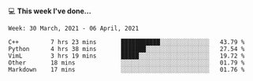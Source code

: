 💻 **This week I've done...**

<!--START_SECTION:waka-->
```text
Week: 30 March, 2021 - 06 April, 2021

C++         7 hrs 23 mins       ███████████░░░░░░░░░░░░░░   43.79 % 
Python      4 hrs 38 mins       ███████░░░░░░░░░░░░░░░░░░   27.54 % 
VimL        3 hrs 19 mins       █████░░░░░░░░░░░░░░░░░░░░   19.72 % 
Other       18 mins             ░░░░░░░░░░░░░░░░░░░░░░░░░   01.79 % 
Markdown    17 mins             ░░░░░░░░░░░░░░░░░░░░░░░░░   01.76 %
```
<!--END_SECTION:waka-->
